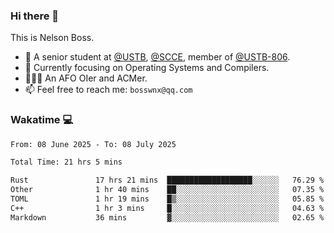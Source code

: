 ### Hi there 👋

<!--
**bosswnx/bosswnx** is a ✨ _special_ ✨ repository because its `README.md` (this file) appears on your GitHub profile.

Here are some ideas to get you started:

- 🔭 I’m currently working on ...
- 🌱 I’m currently learning ...
- 👯 I’m looking to collaborate on ...
- 🤔 I’m looking for help with ...
- 💬 Ask me about ...
- 📫 How to reach me: ...
- 😄 Pronouns: ...
- ⚡ Fun fact: ...
-->

This is Nelson Boss.

- 🏫 A senior student at [@USTB](https://www.ustb.edu.cn/), [@SCCE](https://scce.ustb.edu.cn/), member of [@USTB-806](https://ustb-806.github.io/).
- 🌱 Currently focusing on Operating Systems and Compilers.
- 🧑🏻‍💻 An AFO OIer and ACMer.
- 📫 Feel free to reach me: `bosswnx@qq.com`

### Wakatime 💻

<!--START_SECTION:waka-->

```txt
From: 08 June 2025 - To: 08 July 2025

Total Time: 21 hrs 5 mins

Rust               17 hrs 21 mins  ███████████████████░░░░░░   76.29 %
Other              1 hr 40 mins    ██░░░░░░░░░░░░░░░░░░░░░░░   07.35 %
TOML               1 hr 19 mins    █▒░░░░░░░░░░░░░░░░░░░░░░░   05.85 %
C++                1 hr 3 mins     █░░░░░░░░░░░░░░░░░░░░░░░░   04.63 %
Markdown           36 mins         ▓░░░░░░░░░░░░░░░░░░░░░░░░   02.65 %
```

<!--END_SECTION:waka-->
